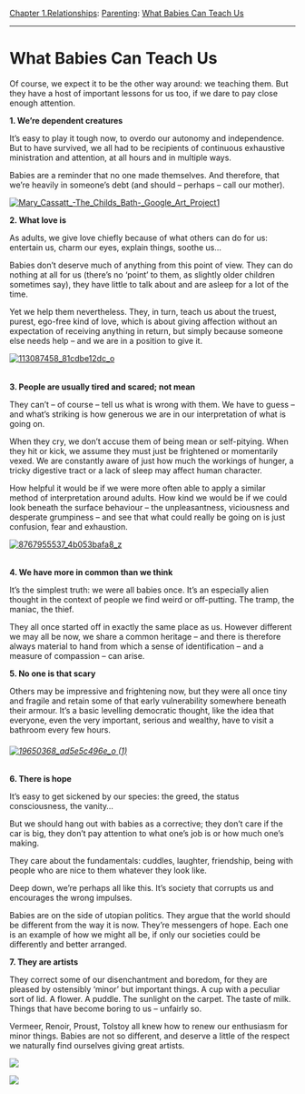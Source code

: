 [Chapter 1.Relationships](https://www.theschooloflife.com/thebookoflife/category/relationships/): [Parenting](https://www.theschooloflife.com/thebookoflife/category/relationships/parenting/): [What Babies Can Teach Us](https://www.theschooloflife.com/thebookoflife/what-babies-can-teach-us/)

* * *

# What Babies Can Teach Us

Of course, we expect it to be the other way around: we teaching them. But they have a host of important lessons for us too, if we dare to pay close enough attention.

**1. We’re dependent creatures**

It’s easy to play it tough now, to overdo our autonomy and independence. But to have survived, we all had to be recipients of continuous exhaustive ministration and attention, at all hours and in multiple ways.

Babies are a reminder that no one made themselves. And therefore, that we’re heavily in someone’s debt (and should – perhaps – call our mother).

[![Mary_Cassatt_-_The_Childs_Bath_-_Google_Art_Project1](https://www.theschooloflife.com/thebookoflife/wp-content/uploads/2014/10/Mary_Cassatt_-_The_Childs_Bath_-_Google_Art_Project11.jpg)](http://www.thebookoflife.org/wp-content/uploads/2014/10/Mary_Cassatt_-_The_Childs_Bath_-_Google_Art_Project11.jpg)

**2. What love is**

As adults, we give love chiefly because of what others can do for us: entertain us, charm our eyes, explain things, soothe us…

Babies don’t deserve much of anything from this point of view. They can do nothing at all for us (there’s no ‘point’ to them, as slightly older children sometimes say), they have little to talk about and are asleep for a lot of the time.

Yet we help them nevertheless. They, in turn, teach us about the truest, purest, ego-free kind of love, which is about giving affection without an expectation of receiving anything in return, but simply because someone else needs help – and we are in a position to give it.

[![113087458_81cdbe12dc_o](https://www.theschooloflife.com/thebookoflife/wp-content/uploads/2014/10/113087458_81cdbe12dc_o.jpg)](http://www.thebookoflife.org/wp-content/uploads/2014/10/113087458_81cdbe12dc_o.jpg)

###### 

**3. People are usually tired and scared; not mean**

They can’t – of course – tell us what is wrong with them. We have to guess – and what’s striking is how generous we are in our interpretation of what is going on.&nbsp;

When they cry, we don’t accuse them of being mean or self-pitying. When they hit or kick, we assume they must just be frightened or momentarily vexed. We are constantly aware of just how much the workings of hunger, a tricky digestive tract or a lack of sleep may affect human character.

How helpful it would be if we were more often able to apply a similar method of interpretation around adults. How kind we would be if we could look beneath the surface behaviour – the unpleasantness, viciousness and desperate grumpiness – and see that what could really be going on is just confusion, fear and exhaustion.

[![8767955537_4b053bafa8_z](https://www.theschooloflife.com/thebookoflife/wp-content/uploads/2014/10/8767955537_4b053bafa8_z.jpg)](http://www.thebookoflife.org/wp-content/uploads/2014/10/8767955537_4b053bafa8_z.jpg)

###### 

**4. We have more in common than we think**

It’s the simplest truth: we were all babies once. It’s an especially alien thought in the context of people we find weird or off-putting. The tramp, the maniac, the thief.&nbsp;

They all once started off in exactly the same place as us. However different we may all be now, we share a common heritage – and there is therefore always material to hand from which a sense of identification – and a measure of compassion – can arise.

**5. No one is that scary**

Others may be impressive and frightening now, but they were all once tiny and fragile and retain some of that early vulnerability somewhere beneath their armour. It’s a basic levelling democratic thought, like the idea that everyone, even the very important, serious and wealthy, have to visit a bathroom every few hours.

###### [![19650368_ad5e5c496e_o (1)](https://www.theschooloflife.com/thebookoflife/wp-content/uploads/2014/10/19650368_ad5e5c496e_o-1.jpg)](http://www.thebookoflife.org/wp-content/uploads/2014/10/19650368_ad5e5c496e_o-1.jpg)

**6. There is hope**

It’s easy to get sickened by our species: the greed, the status consciousness, the vanity…

But we should hang out with babies as a corrective; they don’t care if the car is big, they don’t pay attention to what one’s job is or how much one’s making.

They care about the fundamentals: cuddles, laughter, friendship, being with people who are nice to them whatever they look like.

Deep down, we’re perhaps all like this. It’s society that corrupts us and encourages the wrong impulses.

Babies are on the side of utopian politics. They argue that the world should be different from the way it is now. They’re messengers of hope. Each one is an example of how we might all be, if only our societies could be differently and better arranged.

**7. They are artists**

They correct some of our disenchantment and boredom, for they are pleased by ostensibly ‘minor’ but important things. A cup with a peculiar sort of lid. A flower. A puddle. The sunlight on the carpet. The taste of milk. Things that have become boring to us – unfairly so.

Vermeer, Renoir, Proust, Tolstoy all knew how to renew our enthusiasm for minor things. Babies are not so different, and deserve a little of the respect we naturally find ourselves giving great artists.

[![](https://img.youtube.com/vi/-d3Km0qi7Co/0.jpg)](https://www.youtube.com/embed/-d3Km0qi7Co '')

[![](https://img.youtube.com/vi/AaKsJpD6oT8/0.jpg)](//www.youtube.com/embed/AaKsJpD6oT8? '')
